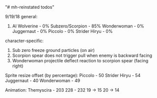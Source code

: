"# mh-reinstated todos" 

9/19/18
general:
1. AI
Wolverine - 0%
Subzero/Scorpion - 85%
Wonderwoman - 0%
Juggernaut - 0%
Piccolo - 0%
Strider Hiryu - 0%

character-specific:

1. Sub zero freeze ground particles (on air)
2. Scorpion spear does not trigger pull when enemy is backward facing
3. Wonderwoman projectile deflect reaction to scorpion spear (facing right)

Sprite resize offset (by percentage):
Piccolo - 50
Strider Hiryu - 54
Juggernaut - 40
Wonderwoman - 49

Animation:
Themyscira - 203
228 - 232
19 -> 15
20 -> 14

